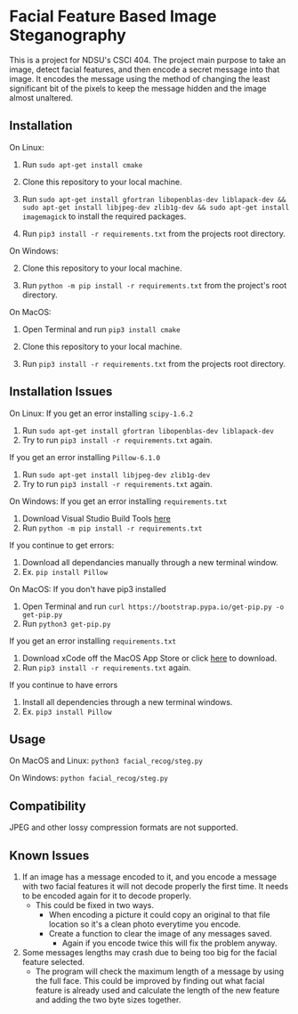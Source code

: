 # Facial Feature Based Image Steganography 

This is a project for NDSU's CSCI 404. The project main purpose to take an image, detect facial features, and then encode a secret message into that image. It encodes the message using the method of changing the least significant bit of the pixels to keep the message hidden and the image almost unaltered. 

Installation
------------

On Linux:

1. Run ``` sudo apt-get install cmake ```

2. Clone this repository to your local machine.

3. Run ```sudo apt-get install gfortran libopenblas-dev liblapack-dev && sudo apt-get install libjpeg-dev zlib1g-dev && sudo apt-get install imagemagick```
to install the required packages.

4. Run ``` pip3 install -r requirements.txt ``` from the projects root directory.

On Windows:

2. Clone this repository to your local machine.

2. Run ``` python -m pip install -r requirements.txt ``` from the project's root directory.

On MacOS: 

1. Open Terminal and run ```pip3 install cmake```

2. Clone this repository to your local machine.

3. Run ```pip3 install -r requirements.txt``` from the projects root directory.

Installation Issues
------------

On Linux:
If you get an error installing ```scipy-1.6.2``` 
1. Run ```sudo apt-get install gfortran libopenblas-dev liblapack-dev```
2. Try to run ``` pip3 install -r requirements.txt ``` again.

If you get an error installing ```Pillow-6.1.0``` 
1. Run ```sudo apt-get install libjpeg-dev zlib1g-dev```
2. Try to run ``` pip3 install -r requirements.txt ``` again.

On Windows: 
If you get an error installing ```requirements.txt```
1. Download Visual Studio Build Tools [here](https://visualstudio.microsoft.com/thank-you-downloading-visual-studio/?sku=Community&rel=15#)
2. Run ```python -m pip install -r requirements.txt```

If you continue to get errors:
1. Download all dependancies manually through a new terminal window. 
2. Ex. ```pip install Pillow```

On MacOS: 
If you don't have pip3 installed
1. Open Terminal and run ```curl https://bootstrap.pypa.io/get-pip.py -o get-pip.py```
2. Run ```python3 get-pip.py```

If you get an error installing ```requirements.txt``` 
1. Download xCode off the MacOS App Store or click [here](https://apps.apple.com/us/app/xcode/id497799835?mt=12) to download. 
2. Run ```pip3 install -r requirements.txt``` again.

If you continue to have errors
1. Install all dependencies through a new terminal windows. 
2. Ex. ```pip3 install Pillow```

Usage
-----

On MacOS and Linux:
```python3 facial_recog/steg.py```

On Windows: 
```python facial_recog/steg.py```

Compatibility
-----------
JPEG and other lossy compression formats are not supported. 

Known Issues
------------
1. If an image has a message encoded to it, and you encode a message with two facial features it will not decode properly the first time. It needs to be encoded again for it to decode properly. 
    - This could be fixed in two ways.
        - When encoding a picture it could copy an original to that file location so it's a clean photo everytime you encode. 
        - Create a function to clear the image of any messages saved. 
            - Again if you encode twice this will fix the problem anyway. 
2. Some messages lengths may crash due to being too big for the facial feature selected. 
    - The program will check the maximum length of a message by using the full face. This could be improved by finding out what facial feature is already used and calculate the length of the new feature and adding the two byte sizes together.
